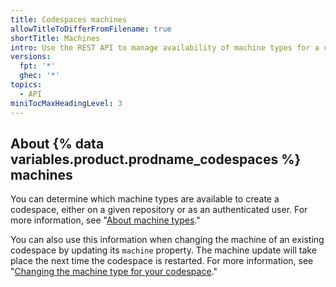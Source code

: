 ```yaml
---
title: Codespaces machines
allowTitleToDifferFromFilename: true
shortTitle: Machines
intro: Use the REST API to manage availability of machine types for a codespace.
versions:
  fpt: '*'
  ghec: '*'
topics:
  - API
miniTocMaxHeadingLevel: 3
---
```


## About {% data variables.product.prodname_codespaces %} machines

You can determine which machine types are available to create a codespace, either on a given repository or as an authenticated user. For more information, see "[About machine types](/codespaces/developing-in-codespaces/changing-the-machine-type-for-your-codespace#about-machine-types)."

You can also use this information when changing the machine of an existing codespace by updating its `machine` property. The machine update will take place the next time the codespace is restarted. For more information, see "[Changing the machine type for your codespace](/codespaces/developing-in-codespaces/changing-the-machine-type-for-your-codespace)."
